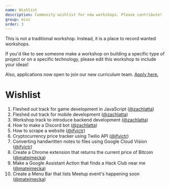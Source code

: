 ```yaml
---
name: Wishlist
description: Community wishlist for new workshops. Please contribute!
group: misc
order: 3
---
```


This is not a traditional workshop. Instead, it is a place to record wanted workshops.

If you'd like to see someone make a workshop on building a specific type of project or on a specific technology, please edit this workshop to include your ideas!

Also, applications now open to join our new curriculum team. [Apply here.](https://goo.gl/forms/uJVeDz4KGaRSZgVo1)

# Wishlist

1. Fleshed out track for game development in JavaScript ([@zachlatta](https://github.com/zachlatta))
2. Fleshed out track for mobile development ([@zachlatta](https://github.com/zachlatta))
3. Workshop track to introduce backend development ([@zachlatta](https://github.com/zachlatta))
4. How to make a Discord bot ([@zachlatta](https://github.com/zachlatta))
5. How to scrape a website ([@ifvictr](https://github.com/ifvictr))
6. Cryptocurrency price tracker using Twilio API ([@ifvictr](https://github.com/ifvictr))
7. Converting handwritten notes to files using Google Cloud Vision ([@ifvictr](https://github.com/ifvictr))
8. Create a Chrome extension that returns the current price of Bitcoin ([@matejmecka](https://github.com/matejmecka))
9. Make a Google Assistant Action that finds a Hack Club near me ([@matejmecka](https://github.com/matejmecka))
10. Create a Menu Bar that lists Meetup event's happening soon ([@matejmecka](https://github.com/matejmecka))
